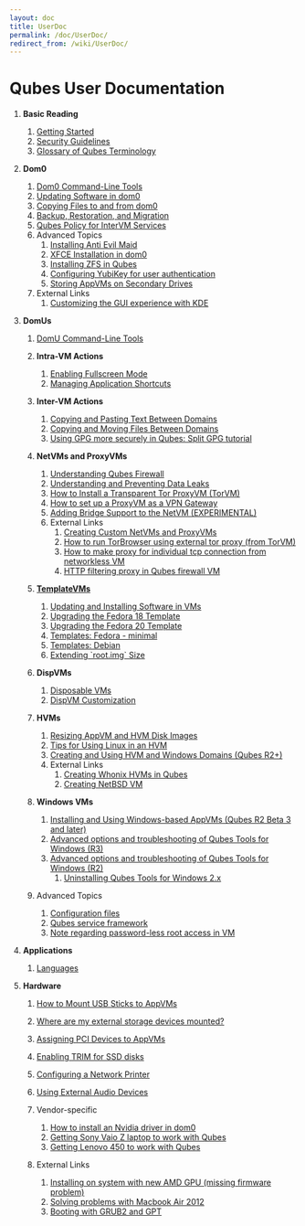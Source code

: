 ```yaml
---
layout: doc
title: UserDoc
permalink: /doc/UserDoc/
redirect_from: /wiki/UserDoc/
---
```


Qubes User Documentation
========================

1.  **Basic Reading**
    1.  [Getting Started](/doc/GettingStarted/)
    2.  [Security Guidelines](/doc/SecurityGuidelines/)
    3.  [Glossary of Qubes Terminology](/doc/Glossary/)

2.  **Dom0**
    1.  [Dom0 Command-Line Tools](/doc/DomZeroTools/)
    2.  [Updating Software in dom0](/doc/SoftwareUpdateDom0/)
    3.  [Copying Files to and from dom0](/doc/CopyToDomZero/)
    4.  [Backup, Restoration, and Migration](/doc/BackupRestore/)
    5.  [Qubes Policy for InterVM Services](/doc/Qrexec/#qubes-services-rpc-policy)
    6.  Advanced Topics
        1.  [Installing Anti Evil Maid](/doc/AntiEvilMaid/)
        2.  [XFCE Installation in dom0](/doc/UserDoc/XFCE/)
        3.  [Installing ZFS in Qubes](/doc/ZFS/)
        4.  [Configuring YubiKey for user authentication](/doc/YubiKey/)
        5.  [Storing AppVMs on Secondary Drives](/doc/SecondaryStorage/)
    7.  External Links
        1.  [Customizing the GUI experience with KDE](https://groups.google.com/d/topic/qubes-users/KhfzF19NG1s/discussion)

3.  **DomUs**
    1.  [DomU Command-Line Tools](/doc/VmTools/)
    2.  **Intra-VM Actions**
        1.  [Enabling Fullscreen Mode](/doc/FullScreenMode/)
        2.  [Managing Application Shortcuts](/doc/ManagingAppVmShortcuts/)

    3.  **Inter-VM Actions**
        1.  [Copying and Pasting Text Between Domains](/doc/CopyPaste/)
        2.  [Copying and Moving Files Between Domains](/doc/CopyingFiles/)
        3.  [Using GPG more securely in Qubes: Split GPG tutorial](/doc/UserDoc/SplitGpg/)

    4.  **NetVMs and ProxyVMs**
        1.  [Understanding Qubes Firewall](/doc/QubesFirewall/)
        2.  [Understanding and Preventing Data Leaks](/doc/DataLeaks/)
        3.  [How to Install a Transparent Tor ProxyVM (TorVM)](/doc/UserDoc/TorVM/)
        4.  [How to set up a ProxyVM as a VPN Gateway](/doc/VPN/)
        5.  [Adding Bridge Support to the NetVM (EXPERIMENTAL)](/doc/NetworkBridgeSupport/)
        6.  External Links
            1.  [Creating Custom NetVMs and ProxyVMs](http://theinvisiblethings.blogspot.com/2011/09/playing-with-qubes-networking-for-fun.html)
            2.  [How to run TorBrowser using external tor proxy (from TorVM)](https://groups.google.com/group/qubes-devel/msg/34f67194d3422bfa)
            3.  [How to make proxy for individual tcp connection from networkless VM](https://groups.google.com/group/qubes-devel/msg/4ca950ab6d7cd11a)
            4.  [HTTP filtering proxy in Qubes firewall VM](https://groups.google.com/group/qubes-devel/browse_thread/thread/5252bc3f6ed4b43e/d881deb5afaa2a6c#39c95d63fccca12b)

    5.  **[TemplateVMs](/doc/Templates/)**
        1.  [Updating and Installing Software in VMs](/doc/SoftwareUpdateVM/)
        2.  [Upgrading the Fedora 18 Template](/doc/FedoraTemplateUpgrade18/)
        3.  [Upgrading the Fedora 20 Template](/doc/FedoraTemplateUpgrade20/)
        4.  [Templates: Fedora - minimal](/doc/Templates/FedoraMinimal/)
        5.  [Templates: Debian](/doc/Templates/Debian/)
        6.  [Extending \`root.img\` Size](/doc/ResizeRootDiskImage/)
        
    6.  **DispVMs**
        1.  [Disposable VMs](/doc/DisposableVms/)
        2.  [DispVM Customization](/doc/UserDoc/DispVMCustomization/)

    7.  **HVMs**
        1.  [Resizing AppVM and HVM Disk Images](/doc/ResizeDiskImage/)
        2.  [Tips for Using Linux in an HVM](/doc/LinuxHVMTips/)
        3.  [Creating and Using HVM and Windows Domains (Qubes R2+)](/doc/HvmCreate/)
        4.  External Links
            1.  [Creating Whonix HVMs in Qubes](https://www.whonix.org/wiki/Qubes)
            2.  [Creating NetBSD VM](https://groups.google.com/group/qubes-devel/msg/4015c8900a813985)

    8.  **Windows VMs**
        1.  [Installing and Using Windows-based AppVMs (Qubes R2 Beta 3 and later)](/doc/WindowsAppVms/)
        2.  [Advanced options and troubleshooting of Qubes Tools for Windows (R3)](/doc/WindowsTools3/)
        3.  [Advanced options and troubleshooting of Qubes Tools for Windows (R2)](/doc/WindowsTools2/)
            1.  [Uninstalling Qubes Tools for Windows 2.x](/doc/UninstallingWindowsTools2/)

    9.  Advanced Topics
        1.  [Configuration files](/doc/UserDoc/ConfigFiles/)
        2.  [Qubes service framework](/doc/QubesService/)
        3.  [Note regarding password-less root access in VM](/doc/VMSudo/)

4.  **Applications**
    1.  [Languages](/doc/LanguageLocalization/)

5.  **Hardware**
    1.  [How to Mount USB Sticks to AppVMs](/doc/StickMounting/)
    2.  [Where are my external storage devices mounted?](/doc/ExternalDeviceMountPoint/)
    3.  [Assigning PCI Devices to AppVMs](/doc/AssigningDevices/)
    4.  [Enabling TRIM for SSD disks](/doc/DiskTRIM/)
    5.  [Configuring a Network Printer](/doc/NetworkPrinter/)
    6.  [Using External Audio Devices](/doc/ExternalAudio/)
    7.  Vendor-specific
        1.  [How to install an Nvidia driver in dom0](/doc/InstallNvidiaDriver/)
        2.  [Getting Sony Vaio Z laptop to work with Qubes](/doc/SonyVaioTinkering/)
        3.  [Getting Lenovo 450 to work with Qubes](/doc/Lenovo450Tinkering/)

    8.  External Links
        1.  [Installing on system with new AMD GPU (missing firmware problem)](https://groups.google.com/group/qubes-devel/browse_thread/thread/e27a57b0eda62f76)
        2.  [Solving problems with Macbook Air 2012](https://groups.google.com/group/qubes-devel/browse_thread/thread/b8b0d819d2a4fc39/d50a72449107ab21#8a9268c09d105e69)
        3.  [Booting with GRUB2 and GPT](https://groups.google.com/group/qubes-devel/browse_thread/thread/e4ac093cabd37d2b/d5090c20d92c4128#d5090c20d92c4128)
